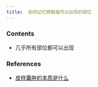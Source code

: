 ```yaml
---
title:  如何记忆畸胎瘤可以出现的部位
--- 
```


### Contents
- 几乎所有部位都可以出现

### References
- [皮样囊肿的本质是什么](/皮样囊肿的本质是什么)

